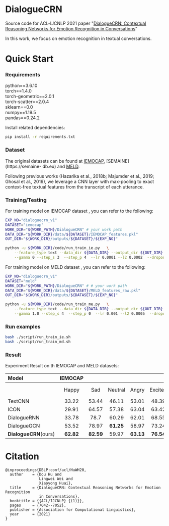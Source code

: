 # DialogueCRN
Source code for ACL-IJCNLP 2021 paper "[DialogueCRN: Contextual Reasoning Networks for Emotion Recognition in Conversations](https://doi.org/10.18653/v1/2021.acl-long.547)"

In this work, we focus on emotion recognition in textual conversations.

# Quick Start

### Requirements
python==3.6.10      <br>
torch==1.4.0        <br>
torch-geometric==2.0.1  <br>
torch-scatter==2.0.4    <br>
sklearn==0.0        <br>
numpy==1.19.5       <br>
pandas==0.24.2

Install related dependencies:
```bash
pip install -r requirements.txt
```

### Dataset

The original datasets can be found at [IEMOCAP](https://sail.usc.edu/iemocap/), [SEMAINE](https://semaine- db.eu) and [MELD](https://github.com/SenticNet/MELD).

Following previous works (Hazarika et al., 2018b; Majumder et al., 2019; Ghosal et al., 2019), we leverage a CNN layer with max-pooling to exact context-free textual features from the transcript of each utterance.

### Training/Testing

For training model on IEMOCAP dataset , you can refer to the following:
    
```bash
EXP_NO="dialoguecrn_v1"
DATASET="iemocap"
WORK_DIR="${WORK_PATH}/DialogueCRN" # your work path
DATA_DIR="${WORK_DIR}/data/${DATASET}/IEMOCAP_features.pkl"
OUT_DIR="${WORK_DIR}/outputs/${DATASET}/${EXP_NO}"

python -u ${WORK_DIR}/code/run_train_ie.py   \
    --feature_type text --data_dir ${DATA_DIR} --output_dir ${OUT_DIR}  \
    --gamma 0 --step_s 3  --step_p 4  --lr 0.0001 --l2 0.0002  --dropout 0.2 --base_layer 2
```

For training model on MELD dataset , you can refer to the following:

```bash
EXP_NO="dialoguecrn_v1"
DATASET="meld"
WORK_DIR="${WORK_PATH}/DialogueCRN" # # your work path
DATA_DIR="${WORK_DIR}/data/${DATASET}/MELD_features_raw.pkl"
OUT_DIR="${WORK_DIR}/outputs/${DATASET}/${EXP_NO}"

python -u ${WORK_DIR}/code/run_train_me.py   \
    --feature_type text --data_dir ${DATA_DIR} --output_dir ${OUT_DIR}  \
    --gamma 1.0 --step_s 4  --step_p 0  --lr 0.001 --l2 0.0005  --dropout 0.2 --base_layer 1 \

```

### Run examples
```bash
bash ./script/run_train_ie.sh
bash ./script/run_train_md.sh
```


### Result

Experiment Result on th IEMOCAP and MELD datasets:

 | Model|IEMOCAP| | | | | | | | | MELD| | |
 |:-----|:-----:|:-----:|:-----:|:-----:|:-----:|:-----:|:-----:|:-----:|:-----:|:-----:|:-----:|:-----:|
 | |Happy|Sad|Neutral|Angry|Excited|Frustrated|Acc|w-F1| ma-F1 |Acc|w-F1| ma-F1|
 | TextCNN      |33.22|53.44|46.11|53.01|48.39|54.59|49.35|49.21|48.13|59.69|56.83|33.8|
 | ICON         |29.91|64.57|57.38|63.04|63.42|**60.81**|58.3|57.9|56.52|-|-|-|
 | DialogueRNN  |33.78|78.7|60.29|62.01|68.55|60.62|63.03|62.5|60.66|59.54|56.39|32.93|
 | DialogueGCN  |53.52|78.97|**61.25**|58.97|73.24|54.62|64.02|63.65|63.42|59.46|56.77|34.05|
 | **DialogueCRN**(ours) |**62.82**|**82.59**|59.97|**63.13**|**76.54**|58.43|**66.73**|**66.66**|**67.25**|**60.50**|**58.25**|**35.65**|


# Citation
```
@inproceedings{DBLP:conf/acl/HuWH20,
  author    = {Dou Hu and
               Lingwei Wei and
               Xiaoyong Huai},
  title     = {DialogueCRN: Contextual Reasoning Networks for Emotion Recognition
               in Conversations},
  booktitle = {{ACL/IJCNLP} {(1)}},
  pages     = {7042--7052},
  publisher = {Association for Computational Linguistics},
  year      = {2021}
}
```


